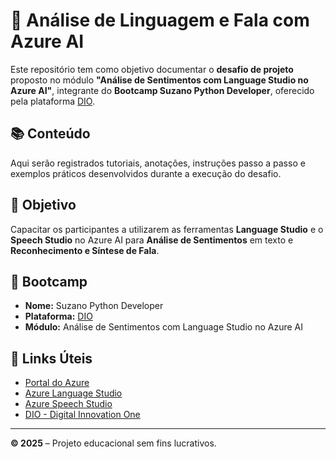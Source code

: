 # 📘 Análise de Linguagem e Fala com Azure AI

Este repositório tem como objetivo documentar o **desafio de projeto** proposto no módulo **"Análise de Sentimentos com Language Studio no Azure AI"**, integrante do **Bootcamp Suzano Python Developer**, oferecido pela plataforma [DIO](https://www.dio.me).

## 📚 Conteúdo

Aqui serão registrados tutoriais, anotações, instruções passo a passo e exemplos práticos desenvolvidos durante a execução do desafio.

## 🎯 Objetivo

Capacitar os participantes a utilizarem as ferramentas **Language Studio** e o **Speech Studio** no Azure AI para **Análise de Sentimentos** em texto e **Reconhecimento e Síntese de Fala**.

## 🚀 Bootcamp

- **Nome:** Suzano Python Developer
- **Plataforma:** [DIO](https://www.dio.me)
- **Módulo:** Análise de Sentimentos com Language Studio no Azure AI

## 📎 Links Úteis

- [Portal do Azure](https://portal.azure.com/)
- [Azure Language Studio](https://language.cognitive.azure.com/)
- [Azure Speech Studio](https://speech.microsoft.com/portal)
- [DIO - Digital Innovation One](https://www.dio.me)

---

**© 2025** – Projeto educacional sem fins lucrativos.
